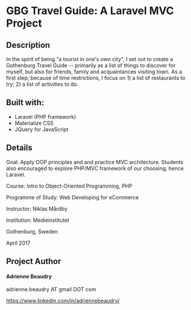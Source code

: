 # GBG Travel Guide: A Laravel MVC Project

## Description

In the spirit of being "a tourist in one's own city", I set out to create a Gothenburg Travel Guide -- primarily as a list of things to discover for myself, but also for friends, family and acquaintances visiting town. As a first step, because of time restrictions, I focus on 1) a list of restaurants to try; 2) a list of activities to do.

## Built with:
- Laravel (PHP framework)
- Materialize CSS
- JQuery for JavaScript

## Details

Goal: Apply OOP principles and and practice MVC architecture. Students also encouraged to explore PHP/MVC framework of our choosing, hence Laravel.

Course: Intro to Object-Oriented Programming, PHP

Programme of Study: Web Developing for eCommerce

Instructor: Niklas Mårdby

Institution: Medieinstitutet

Gothenburg, Sweden

April 2017



## Project Author


#### Adrienne Beaudry

adrienne.beaudry AT gmail DOT com

https://www.linkedin.com/in/adriennebeaudry/

